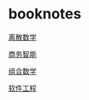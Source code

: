 # booknotes

[离散数学](https://github.com/spiderT/booknotes/blob/master/DiscreteMaths.md)  

[商务智能](https://github.com/spiderT/booknotes/blob/master/BI.md)  

[组合数学](https://github.com/spiderT/booknotes/blob/master/Combinatorics.md)  

[软件工程](https://github.com/spiderT/booknotes/blob/master/SoftwareEngineering.md)  


